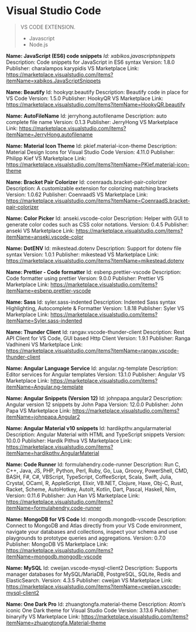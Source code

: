 
# Visual Studio Code 
> VS CODE EXTENSION.
> - Javascript
> - Node.js


**Name: JavaScript (ES6) code snippets**
*Id: xabikos.javascriptsnippets*
Description: Code snippets for JavaScript in ES6 syntax
Version: 1.8.0
Publisher: charalampos karypidis
VS Marketplace Link: https://marketplace.visualstudio.com/items?itemName=xabikos.JavaScriptSnippets

**Name: Beautify**
Id: hookyqr.beautify
Description: Beautify code in place for VS Code
Version: 1.5.0
Publisher: HookyQR
VS Marketplace Link: https://marketplace.visualstudio.com/items?itemName=HookyQR.beautify

**Name: AutoFileName**
Id: jerryhong.autofilename
Description: auto complete file name
Version: 0.1.3
Publisher: JerryHong
VS Marketplace Link: https://marketplace.visualstudio.com/items?itemName=JerryHong.autofilename

**Name: Material Icon Theme**
Id: pkief.material-icon-theme
Description: Material Design Icons for Visual Studio Code
Version: 4.11.0
Publisher: Philipp Kief
VS Marketplace Link: https://marketplace.visualstudio.com/items?itemName=PKief.material-icon-theme

**Name: Bracket Pair Colorizer**
Id: coenraads.bracket-pair-colorizer
Description: A customizable extension for colorizing matching brackets
Version: 1.0.62
Publisher: CoenraadS
VS Marketplace Link: https://marketplace.visualstudio.com/items?itemName=CoenraadS.bracket-pair-colorizer

**Name: Color Picker**
Id: anseki.vscode-color
Description: Helper with GUI to generate color codes such as CSS color notations.
Version: 0.4.5
Publisher: anseki
VS Marketplace Link: https://marketplace.visualstudio.com/items?itemName=anseki.vscode-color

**Name: DotENV**
Id: mikestead.dotenv
Description: Support for dotenv file syntax
Version: 1.0.1
Publisher: mikestead
VS Marketplace Link: https://marketplace.visualstudio.com/items?itemName=mikestead.dotenv

**Name: Prettier - Code formatter**
Id: esbenp.prettier-vscode
Description: Code formatter using prettier
Version: 9.0.0
Publisher: Prettier
VS Marketplace Link: https://marketplace.visualstudio.com/items?itemName=esbenp.prettier-vscode

**Name: Sass**
Id: syler.sass-indented
Description: Indented Sass syntax Highlighting, Autocomplete & Formatter
Version: 1.8.18
Publisher: Syler
VS Marketplace Link: https://marketplace.visualstudio.com/items?itemName=Syler.sass-indented

**Name: Thunder Client**
Id: rangav.vscode-thunder-client
Description: Rest API Client for VS Code, GUI based Http Client
Version: 1.9.1
Publisher: Ranga Vadhineni
VS Marketplace Link: https://marketplace.visualstudio.com/items?itemName=rangav.vscode-thunder-client

**Name: Angular Language Service**
Id: angular.ng-template
Description: Editor services for Angular templates
Version: 13.1.0
Publisher: Angular
VS Marketplace Link: https://marketplace.visualstudio.com/items?itemName=Angular.ng-template

**Name: Angular Snippets (Version 12)**
Id: johnpapa.angular2
Description: Angular version 12 snippets by John Papa
Version: 12.0.0
Publisher: John Papa
VS Marketplace Link: https://marketplace.visualstudio.com/items?itemName=johnpapa.Angular2

**Name: Angular Material v10 snippets**
Id: hardikpthv.angularmaterial
Description: Angular Material with HTML and TypeScript snippets
Version: 10.0.0
Publisher: Hardik Pithva
VS Marketplace Link: https://marketplace.visualstudio.com/items?itemName=hardikpthv.AngularMaterial

**Name: Code Runner**
Id: formulahendry.code-runner
Description: Run C, C++, Java, JS, PHP, Python, Perl, Ruby, Go, Lua, Groovy, PowerShell, CMD, BASH, F#, C#, VBScript, TypeScript, CoffeeScript, Scala, Swift, Julia, Crystal, OCaml, R, AppleScript, Elixir, VB.NET, Clojure, Haxe, Obj-C, Rust, Racket, Scheme, AutoHotkey, AutoIt, Kotlin, Dart, Pascal, Haskell, Nim, 
Version: 0.11.6
Publisher: Jun Han
VS Marketplace Link: https://marketplace.visualstudio.com/items?itemName=formulahendry.code-runner

**Name: MongoDB for VS Code**
Id: mongodb.mongodb-vscode
Description: Connect to MongoDB and Atlas directly from your VS Code environment, navigate your databases and collections, inspect your schema and use playgrounds to prototype queries and aggregations.
Version: 0.7.0
Publisher: MongoDB
VS Marketplace Link: https://marketplace.visualstudio.com/items?itemName=mongodb.mongodb-vscode

**Name: MySQL**
Id: cweijan.vscode-mysql-client2
Description: Supports manager databases for MySQL/MariaDB, PostgreSQL, SQLite, Redis and ElasticSearch.
Version: 4.3.5
Publisher: cweijan
VS Marketplace Link: https://marketplace.visualstudio.com/items?itemName=cweijan.vscode-mysql-client2

**Name: One Dark Pro**
Id: zhuangtongfa.material-theme
Description: Atom‘s iconic One Dark theme for Visual Studio Code
Version: 3.13.6
Publisher: binaryify
VS Marketplace Link: https://marketplace.visualstudio.com/items?itemName=zhuangtongfa.Material-theme







